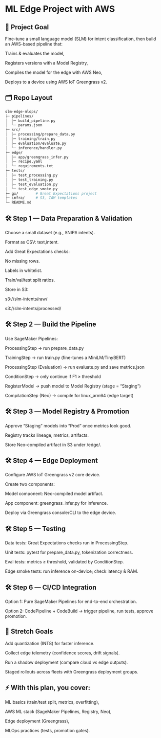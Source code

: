 # ML Edge Project with AWS
## 📌 Project Goal

Fine-tune a small language model (SLM) for intent classification, then build an AWS-based pipeline that:

Trains & evaluates the model,

Registers versions with a Model Registry,

Compiles the model for the edge with AWS Neo,

Deploys to a device using AWS IoT Greengrass v2.

## 🗂️ Repo Layout
```bash
slm-edge-mlops/
├─ pipelines/
│  ├─ build_pipeline.py
│  └─ params.json
├─ src/
│  ├─ processing/prepare_data.py
│  ├─ training/train.py
│  ├─ evaluation/evaluate.py
│  └─ inference/handler.py
├─ edge/
│  ├─ app/greengrass_infer.py
│  ├─ recipe.yaml
│  └─ requirements.txt
├─ tests/
│  ├─ test_processing.py
│  ├─ test_training.py
│  ├─ test_evaluation.py
│  └─ test_edge_smoke.py
├─ gx/        # Great Expectations project
├─ infra/     # S3, IAM templates
└─ README.md
```
## 🛠️ Step 1 — Data Preparation & Validation

Choose a small dataset (e.g., SNIPS intents).

Format as CSV: text,intent.

Add Great Expectations checks:

No missing rows.

Labels in whitelist.

Train/val/test split ratios.

Store in S3:

s3://slm-intents/raw/

s3://slm-intents/processed/

## 🛠️ Step 2 — Build the Pipeline

Use SageMaker Pipelines:

ProcessingStep → run prepare_data.py

TrainingStep → run train.py (fine-tunes a MiniLM/TinyBERT)

ProcessingStep (Evaluation) → run evaluate.py and save metrics.json

ConditionStep → only continue if F1 ≥ threshold

RegisterModel → push model to Model Registry (stage = “Staging”)

CompilationStep (Neo) → compile for linux_arm64 (edge target)

## 🛠️ Step 3 — Model Registry & Promotion

Approve “Staging” models into “Prod” once metrics look good.

Registry tracks lineage, metrics, artifacts.

Store Neo-compiled artifact in S3 under /edge/.

## 🛠️ Step 4 — Edge Deployment

Configure AWS IoT Greengrass v2 core device.

Create two components:

Model component: Neo-compiled model artifact.

App component: greengrass_infer.py for inference.

Deploy via Greengrass console/CLI to the edge device.

## 🛠️ Step 5 — Testing

Data tests: Great Expectations checks run in ProcessingStep.

Unit tests: pytest for prepare_data.py, tokenization correctness.

Eval tests: metrics ≥ threshold, validated by ConditionStep.

Edge smoke tests: run inference on-device; check latency & RAM.

## 🛠️ Step 6 — CI/CD Integration

Option 1: Pure SageMaker Pipelines for end-to-end orchestration.

Option 2: CodePipeline + CodeBuild → trigger pipeline, run tests, approve promotion.

## 🌟 Stretch Goals

Add quantization (INT8) for faster inference.

Collect edge telemetry (confidence scores, drift signals).

Run a shadow deployment (compare cloud vs edge outputs).

Staged rollouts across fleets with Greengrass deployment groups.

## ⚡ With this plan, you cover:

ML basics (train/test split, metrics, overfitting),

AWS ML stack (SageMaker Pipelines, Registry, Neo),

Edge deployment (Greengrass),

MLOps practices (tests, promotion gates).